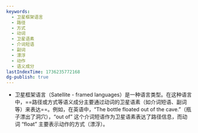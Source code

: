 ```yaml
---
keywords:
  - 卫星框架语言
  - 路径
  - 方式
  - 动词
  - 卫星语素
  - 介词短语
  - 副词
  - 漂浮
  - 动作
  - 语义成分
lastIndexTime: 1736235772168
dg-publish: true
---
```

- 卫星框架语言（Satellite - framed languages）是一种语言类型。在这种语言中，==路径或方式等语义成分主要通过动词的卫星语素（如介词短语、副词等）来表达==。例如，在英语中，“The bottle floated out of the cave.”（瓶子漂出了洞穴），“out of” 这个介词短语作为卫星语素表达了路径信息，而动词 “float” 主要表示动作的方式（漂浮）。